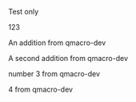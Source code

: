 Test only

123

An addition from qmacro-dev

A second addition from qmacro-dev

number 3 from qmacro-dev

4 from qmacro-dev
